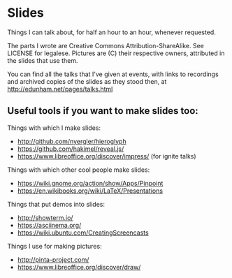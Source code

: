 Slides
======

Things I can talk about, for half an hour to an hour, whenever requested. 

The parts I wrote are Creative Commons Attribution-ShareAlike. See LICENSE for
legalese. Pictures are (C) their respective owners, attributed in the slides
that use them.

You can find all the talks that I've given at events, with links to recordings
and archived copies of the slides as they stood then, at
http://edunham.net/pages/talks.html


Useful tools if you want to make slides too:
--------------------------------------------

Things with which I make slides:

* http://github.com/nyergler/hieroglyph
* https://github.com/hakimel/reveal.js/
* https://www.libreoffice.org/discover/impress/ (for ignite talks)

Things with which other cool people make slides: 

* https://wiki.gnome.org/action/show/Apps/Pinpoint
* https://en.wikibooks.org/wiki/LaTeX/Presentations

Things that put demos into slides: 

* http://showterm.io/
* https://asciinema.org/
* https://wiki.ubuntu.com/CreatingScreencasts

Things I use for making pictures: 

* http://pinta-project.com/
* https://www.libreoffice.org/discover/draw/
